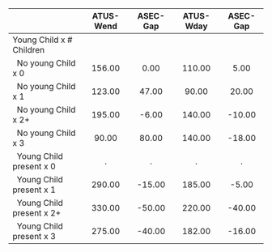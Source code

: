 
|                      |    ATUS-Wend |     ASEC-Gap |    ATUS-Wday |     ASEC-Gap |
| -------------------- | :----------: | :----------: | :----------: | :----------: |
| Young Child x # Children |              |              |              |              |
| &nbsp;&nbsp;No young Child x 0 |       156.00 |         0.00 |       110.00 |         5.00 |
| &nbsp;&nbsp;No young Child x 1 |       123.00 |        47.00 |        90.00 |        20.00 |
| &nbsp;&nbsp;No young Child x 2+ |       195.00 |        -6.00 |       140.00 |       -10.00 |
| &nbsp;&nbsp;No young Child x 3 |        90.00 |        80.00 |       140.00 |       -18.00 |
| &nbsp;&nbsp;Young Child present x 0 |            . |            . |            . |            . |
| &nbsp;&nbsp;Young Child present x 1 |       290.00 |       -15.00 |       185.00 |        -5.00 |
| &nbsp;&nbsp;Young Child present x 2+ |       330.00 |       -50.00 |       220.00 |       -40.00 |
| &nbsp;&nbsp;Young Child present x 3 |       275.00 |       -40.00 |       182.00 |       -16.00 |

